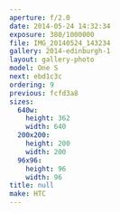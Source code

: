 ```yaml
---
aperture: f/2.0
date: 2014-05-24 14:32:34
exposure: 380/1000000
file: IMG_20140524_143234
gallery: 2014-edinburgh-1
layout: gallery-photo
model: One S
next: ebd1c3c
ordering: 9
previous: fcfd3a8
sizes:
  640w:
    height: 362
    width: 640
  200x200:
    height: 200
    width: 200
  96x96:
    height: 96
    width: 96
title: null
make: HTC
---
```

